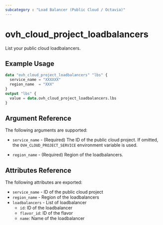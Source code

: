```yaml
---
subcategory : "Load Balancer (Public Cloud / Octavia)"
---
```


# ovh_cloud_project_loadbalancers

List your public cloud loadbalancers.

## Example Usage

```terraform
data "ovh_cloud_project_loadbalancers" "lbs" {
  service_name = "XXXXXX"
  region_name  = "XXX"
}
output "lbs" {
  value = data.ovh_cloud_project_loadbalancers.lbs
}
```

## Argument Reference

The following arguments are supported:

- `service_name` - (Required) The ID of the public cloud project. If omitted, the `OVH_CLOUD_PROJECT_SERVICE` environment variable is used.

- `region_name` - (Required) Region of the loadbalancers.

## Attributes Reference

The following attributes are exported:

- `service_name` - ID of the public cloud project
- `region_name` - Region of the loadbalancers
- `loadbalancers` - List of loadbalancer
  - `id`: ID of the loadbalancer
  - `flavor_id`: ID of the flavor
  - `name`: Name of the loadbalancer
  - `region` - Region of the loadbalancer
  - `created_at` - Date of creation of the loadbalancer
  - `updated_at` - Last update date of the loadbalancer
  - `operating_status`: Operating status of the loadbalancer
  - `provisioning_status`: Provisioning status of the loadbalancer
  - `vip_address`: IP address of the Virtual IP
  - `vip_network_id`: Openstack ID of the network for the Virtual IP
  - `vip_subnet_id`: ID of the subnet for the Virtual IP
  - `floating_ip`: Information about the floating IP
    - `id`: ID of the floating IP
    - `ip`: Value of the floating IP

